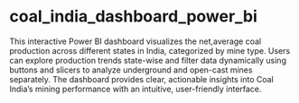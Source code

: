 # coal_india_dashboard_power_bi
This interactive Power BI dashboard visualizes the net,average coal production across different states in India, categorized by mine type. Users can explore production trends state-wise and filter data dynamically using buttons and slicers to analyze underground and open-cast mines separately. The dashboard provides clear, actionable insights into Coal India’s mining performance with an intuitive, user-friendly interface.
